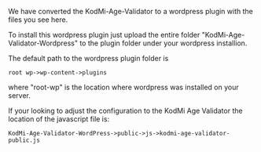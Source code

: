We have converted the KodMi-Age-Validator to a wordpress plugin with the files you see here.

To install this wordpress plugin just upload the entire folder "KodMi-Age-Validator-Wordpress" 
to the plugin folder under your wordpress installion.

The default path to the wordpress plugin folder is 
```
root wp->wp-content->plugins
```
where "root-wp" is the location where wordpress was installed on your server.

If your looking to adjust the configuration to the KodMi Age Validator the location of the javascript file is:

```
KodMi-Age-Validator-WordPress->public->js->kodmi-age-validator-public.js
```
